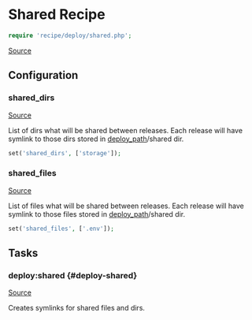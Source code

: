 <!-- DO NOT EDIT THIS FILE! -->
<!-- Instead edit recipe/deploy/shared.php -->
<!-- Then run bin/docgen -->

# Shared Recipe

```php
require 'recipe/deploy/shared.php';
```

[Source](/recipe/deploy/shared.php)


## Configuration
### shared_dirs
[Source](https://github.com/deployphp/deployer/blob/master/recipe/deploy/shared.php#L13)

List of dirs what will be shared between releases.
Each release will have symlink to those dirs stored in [deploy_path](/docs/recipe/common.md#deploy_path)/shared dir.
```php
set('shared_dirs', ['storage']);
```



### shared_files
[Source](https://github.com/deployphp/deployer/blob/master/recipe/deploy/shared.php#L20)

List of files what will be shared between releases.
Each release will have symlink to those files stored in [deploy_path](/docs/recipe/common.md#deploy_path)/shared dir.
```php
set('shared_files', ['.env']);
```




## Tasks

### deploy\:shared {#deploy-shared}
[Source](https://github.com/deployphp/deployer/blob/master/recipe/deploy/shared.php#L23)

Creates symlinks for shared files and dirs.




